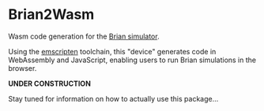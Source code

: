 # Brian2Wasm

Wasm code generation for the [Brian simulator](https://briansimulator.org).

Using the [emscripten](https://emscripten.org/) toolchain, this "device" generates code in WebAssembly and JavaScript, enabling users to run Brian simulations in the browser.

**UNDER CONSTRUCTION**

Stay tuned for information on how to actually use this package…
